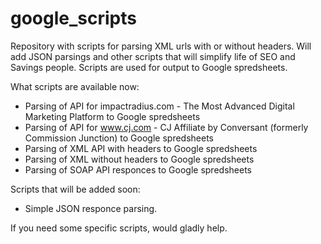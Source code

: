 # google_scripts

Repository with scripts for parsing XML urls with or without headers.
Will add JSON parsings and other scripts that will simplify life of SEO and Savings people.
Scripts are used for output to Google spredsheets.

What scripts are available now:

* Parsing of API for impactradius.com - The Most Advanced Digital Marketing Platform to Google spredsheets
* Parsing of API for www.cj.com - CJ Affiliate by Conversant (formerly Commission Junction) to Google spredsheets
* Parsing of XML API with headers to Google spredsheets
* Parsing of XML without headers to Google spredsheets
* Parsing of SOAP API responces to Google spredsheets

Scripts that will be added soon:
* Simple JSON responce parsing.

If you need some specific scripts, would gladly help.
